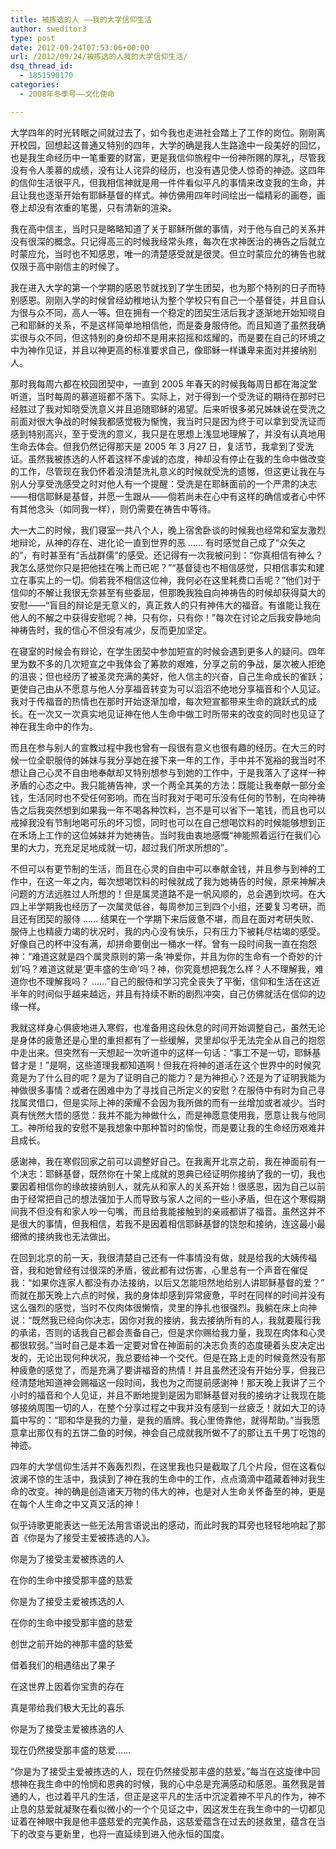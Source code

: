 ```yaml
---
title: 被拣选的人 ——我的大学信仰生活
author: sweditor3
type: post
date: 2012-09-24T07:53:06+00:00
url: /2012/09/24/被拣选的人我的大学信仰生活/
dsq_thread_id:
  - 1851590170
categories:
  - 2008年冬季号——文化使命

---
```

大学四年的时光转眼之间就过去了，如今我也走进社会踏上了工作的岗位。刚刚离开校园，回想起这普通又特别的四年，大学的确是我人生路途中一段美好的回忆，也是我生命经历中一笔重要的财富，更是我信仰旅程中一份神所赐的厚礼，尽管我没有令人羡慕的成绩，没有让人诧异的经历，也没有遇见使人惊奇的神迹。这四年的信仰生活很平凡，但我相信神就是用一件件看似平凡的事情来改变我的生命，并且让我也逐渐开始有耶稣基督的样式。神仿佛用四年时间绘出一幅精彩的画卷，画卷上却没有浓重的笔墨，只有清新的渲染。

我在高中信主，当时只是略略知道了关于耶稣所做的事情，对于他与自己的关系并没有很深的概念。只记得高三的时候我经常头疼，每次在求神医治的祷告之后就立时蒙应允，当时也不知感恩，唯一的清楚感受就是很灵。但立时蒙应允的祷告也就仅限于高中刚信主的时候了。
  
我在进入大学的第一个学期的感恩节就找到了学生团契，也为那个特别的日子而特别感恩。刚刚入学的时候曾经幼稚地认为整个学校只有自己一个基督徒，并且自认为很与众不同，高人一等。但在拥有一个稳定的团契生活后我才逐渐地开始知晓自己和耶稣的关系，不是这样简单地相信他，而是委身服侍他。而且知道了虽然我确实很与众不同，但这特别的身份却不是用来招摇和炫耀的，而是要在自己的环境之中为神作见证，并且以神更高的标准要求自己，像耶稣一样谦卑来面对并接纳别人。
  
那时我每周六都在校园团契中，一直到 2005 年春天的时候我每周日都在海淀堂听道，当时每周的慕道班都不落下。实际上，对于得到一个受洗证的期待在那时已经胜过了我对知晓受洗意义并且追随耶稣的渴望。后来听很多弟兄姊妹说在受洗之前面对很大争战的时候我都感觉极为惭愧，我当时只是因为终于可以拿到受洗证而感到特别高兴，至于受洗的意义，我只是在思想上浅显地理解了，并没有认真地用生命去体会。但我仍然记得那天是 2005 年 3 月27 日，复活节，我拿到了受洗证。虽然我被拣选的人怀着这样不虔诚的态度，神却没有停止在我的生命中做改变的工作，尽管现在我仍怀着没清楚洗礼意义的时候就受洗的遗憾，但这更让我在与别人分享受洗感受之时对他人有一个提醒：受洗是在耶稣面前的一个严肃的决志——相信耶稣是基督，并愿一生跟从——倘若尚未在心中有这样的确信或者心中怀有其他念头（如同我一样），则仍需要在祷告中等待。
  
大一大二的时候，我们寝室一共八个人，晚上宿舍卧谈的时候我也经常和室友激烈地辩论，从神的存在、进化论一直到世界的恶 …… 有时感觉自己成了“众矢之的”，有时甚至有“舌战群儒”的感受。还记得有一次我被问到：“你真相信有神么？我怎么感觉你只是把他挂在嘴上而已呢？”“基督徒也不相信感觉，只相信事实和建立在事实上的一切。倘若我不相信这位神，我何必在这里耗费口舌呢？”他们对于信仰的不解让我很无奈甚至有些委屈，但那晚我独自向神祷告的时候却获得莫大的安慰——“盲目的辩论是无意义的，真正救人的只有神伟大的福音。有谁能让我在他人的不解之中获得安慰呢？神，只有你，只有你！”每次在讨论之后我安静地向神祷告时，我的信心不但没有减少，反而更加坚定。
  
在寝室的时候会有辩论，在学生团契中参加短宣的时候会遇到更多人的疑问。四年里为数不多的几次短宣之中我体会了筹款的艰难，分享之前的争战，屡次被人拒绝的沮丧；但也经历了被圣灵充满的美好，他人信主的兴奋，自己生命成长的雀跃；更使自己由从不愿意与他人分享福音转变为可以滔滔不绝地分享福音和个人见证。我对于传福音的热情也在那时开始逐渐加增，每次短宣都带来生命的跳跃式的成长。在一次又一次真实地见证神在他人生命中做工时所带来的改变的同时也见证了神在我生命中的作为。
  
而且在参与别人的宣教过程中我也曾有一段很有意义也很有趣的经历。在大三的时候一位全职服侍的姊妹与我分享她在接下来一年的工作，手中并不宽裕的我当时不想让自己心灵不自由地奉献却又特别想参与到她的工作中，于是我落入了这样一种矛盾的心态之中。我只能祷告神，求一个两全其美的方法：既能让我奉献一部分金钱，生活同时也不受任何影响。而在当时我对于喝可乐没有任何的节制，在向神祷告之后我突然想到如果我一年不喝各种饮料，岂不是可以省下一笔钱，而且也可以戒掉我没有节制地喝可乐的坏习惯，同时也可以在自己想喝饮料的时候能够想到正在禾场上工作的这位姊妹并为她祷告。当时我由衷地感慨“神能照着运行在我们心里的大力，充充足足地成就一切，超过我们所求所想的”。
  
不但可以有更节制的生活，而且在心灵的自由中可以奉献金钱，并且参与到神的工作中，在这一年之内，每次想喝饮料的时候就成了我为她祷告的时候，原来神解决问题的方法远胜过人所想的！但是属灵道路不是一帆风顺的，总会遇到坎坷。在大四上半学期我也经历了一次属灵低谷，每周参加三到四个小组，还要复习考研，而且还有团契的服侍 …… 结果在一个学期下来后疲惫不堪，而且在面对考研失败、服侍上也精疲力竭的状况时，我的内心没有快乐，只有压力下被耗尽枯竭的感受。好像自己的杯中没有满，却拼命要倒出一桶水一样。曾有一段时间我一直在抱怨神：“难道这就是四个属灵原则的第一条‘神爱你，并且为你的生命有一个奇妙的计划’吗？难道这就是‘更丰盛的生命’吗？神，你究竟想把我怎么样？人不理解我，难道你也不理解我吗？ ……”自己的服侍和学习完全丧失了平衡，信仰和生活在这近半年的时间似乎越来越远，并且有持续不断的剧烈冲突，自己仿佛就活在信仰的边缘一样。
  
我就这样身心俱疲地进入寒假，也准备用这段休息的时间开始调整自己，虽然无论是身体的疲惫还是心里的重担都有了一些缓解，灵里却似乎无法完全从自己的抱怨中走出来。但突然有一天想起一次听道中的这样一句话：“事工不是一切，耶稣基督才是！”是啊，这些道理我都知道啊！但我在将神的道活在这个世界中的时候究竟是为了什么目的呢？是为了证明自己的能力？是为神担心？还是为了证明我能为神做很多事情？或者在困难中为了寻找自己所定义的安慰？在服侍中有时为自己寻找属灵借口，但是实际上神的荣耀不会因为我所做的而有一丝增加或者减少。当时真有恍然大悟的感觉：我并不能为神做什么，而是神愿意使用我，愿意让我与他同工。神所给我的安慰不是我想象中那种暂时的愉悦，而是要让我的生命经历艰难并且成长。
  
感谢神，我在寒假回家之前可以调整好自己。在我离开北京之前，我在神面前有一个决志：耶稣基督，既然你在十架上成就的恩典已经证明你接纳了我的一切，我也要因着相信你的缘故接纳别人，就先从和家人的关系开始！很感恩，因为自己以前由于经常把自己的想法强加于人而导致与家人之间的一些小矛盾，但在这个寒假期间我不但没有和家人吵一句嘴，而且给我能接触到的亲戚都讲了福音。虽然这并不是很大的事情，但我相信，若我不是因着相信耶稣基督的饶恕和接纳，连这最小最细微的接纳我也无法做出。
  
在回到北京的前一天，我很清楚自己还有一件事情没有做，就是给我的大姨传福音，我和她曾经有过很深的矛盾，彼此都有过伤害，心里总有一个声音在催促我：“如果你连家人都没有办法接纳，以后又怎能坦然地给别人讲耶稣基督的爱？” 而就在那天晚上六点的时候，我的身体却感到异常疲惫，平时在同样的时间并没有这么强烈的感觉，当时不仅肉体很懒惰，灵里的挣扎也很强烈。我躺在床上向神说：“既然我已经向你决志，因你对我的接纳，我去接纳所有的人，我就要履行我的承诺，否则的话我自己都会责备自己，但是求你赐给我力量，我现在肉体和心灵都很软弱。”当时自己是本着一定要对曾在神面前的决志负责的态度硬着头皮决定出发的，无论出现何种状况，我总要给神一个交代。但是在路上走的时候竟然没有那种疲惫的感觉了，而是充满了要讲福音的热情！并且虽然还没有开始分享，但我已经清楚地知道神会赐福这一段时间，我也为之而提前感谢神！那天晚上我讲了三个小时的福音和个人见证，并且不断地提到是因为耶稣基督对我的接纳才让我现在能够接纳周围一切的人，在整个分享过程之中我并没有感到一丝疲乏！就如大卫的诗篇中写的：“耶和华是我的力量，是我的盾牌。我心里倚靠他，就得帮助。”当我愿意拿出那仅有的五饼二鱼的时候，神会自己成就我所做不了的那让五千男丁吃饱的神迹。
  
四年的大学信仰生活并不轰轰烈烈，在这里我也只是截取了几个片段，但在这看似波澜不惊的生活中，我读到了神在我的生命中的工作，点点滴滴中蕴藏着神对我生命的改变。神的确是创造诸天万物的伟大的神，也是对人生命关怀备至的神，更是在每个人生命之中又真又活的神！
  
似乎诗歌更能表达一些无法用言语说出的感动，而此时我的耳旁也轻轻地响起了那首《你是为了接受主爱被拣选的人》。
  
你是为了接受主爱被拣选的人
  
在你的生命中接受那丰盛的慈爱
  
你是为了接受主爱被拣选的人
  
在你的生命中接受那丰盛的慈爱
  
创世之前开始的神那丰盛的慈爱
  
借着我们的相遇结出了果子
  
在这世界上因着你宝贵的存在
  
真是带给我们极大无比的喜乐
  
你是为了接受主爱被拣选的人
  
现在仍然接受那丰盛的慈爱……
  
“你是为了接受主爱被拣选的人，现在仍然接受那丰盛的慈爱。”每当在这旋律中回想神在我生命中的怜悯和恩典的时候，我的心中总是充满感动和感恩。虽然我是普通的人，也过着平凡的生活，但正是这平凡的生活中沉淀着神不平凡的作为，神不止息的慈爱就凝聚在看似微小的一个个见证之中，因这发生在我生命中的一切都见证着在神眼中我是他丰盛慈爱的完美作品，这慈爱蕴含在过去的拯救里，蕴含在当下的改变与更新里，也将一直延续到进入他永恒的国度。